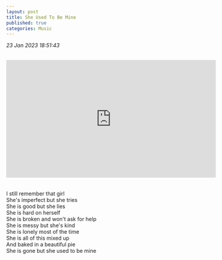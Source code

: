 ```yaml
---
layout: post
title: She Used To Be Mine
published: true
categories: Music
---
```

_23 Jan 2023 18:51:43_
<br>
<br>
<iframe width="560" height="315"
src="https://www.youtube.com/embed/53GIADHxVzM"
frameborder="0"
allow="accelerometer; autoplay; encrypted-media; gyroscope; picture-in-picture"
allowfullscreen></iframe>
<br>
<br>
<br>
I still remember that girl
<br>
She's imperfect but she tries
<br>
She is good but she lies
<br>
She is hard on herself
<br>
She is broken and won't ask for help
<br>
She is messy but she's kind
<br>
She is lonely most of the time
<br>
She is all of this mixed up
<br>
And baked in a beautiful pie
<br>
She is gone but she used to be mine
